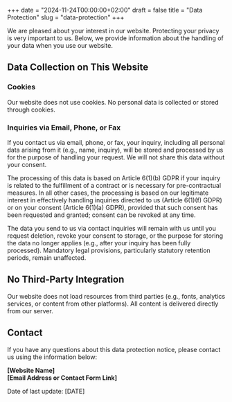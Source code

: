 +++
date = "2024-11-24T00:00:00+02:00"
draft = false
title = "Data Protection"
slug = "data-protection"
+++

We are pleased about your interest in our website. Protecting your privacy is very important to us. Below, we provide information about the handling of your data when you use our website.

## Data Collection on This Website

### Cookies

Our website does not use cookies. No personal data is collected or stored through cookies.

### Inquiries via Email, Phone, or Fax

If you contact us via email, phone, or fax, your inquiry, including all personal data arising from it (e.g., name, inquiry), will be stored and processed by us for the purpose of handling your request. We will not share this data without your consent.

The processing of this data is based on Article 6(1)(b) GDPR if your inquiry is related to the fulfillment of a contract or is necessary for pre-contractual measures. In all other cases, the processing is based on our legitimate interest in effectively handling inquiries directed to us (Article 6(1)(f) GDPR) or on your consent (Article 6(1)(a) GDPR), provided that such consent has been requested and granted; consent can be revoked at any time.

The data you send to us via contact inquiries will remain with us until you request deletion, revoke your consent to storage, or the purpose for storing the data no longer applies (e.g., after your inquiry has been fully processed). Mandatory legal provisions, particularly statutory retention periods, remain unaffected.

## No Third-Party Integration

Our website does not load resources from third parties (e.g., fonts, analytics services, or content from other platforms). All content is delivered directly from our server.

## Contact

If you have any questions about this data protection notice, please contact us using the information below:

**[Website Name]**  
**[Email Address or Contact Form Link]**

Date of last update: [DATE]
